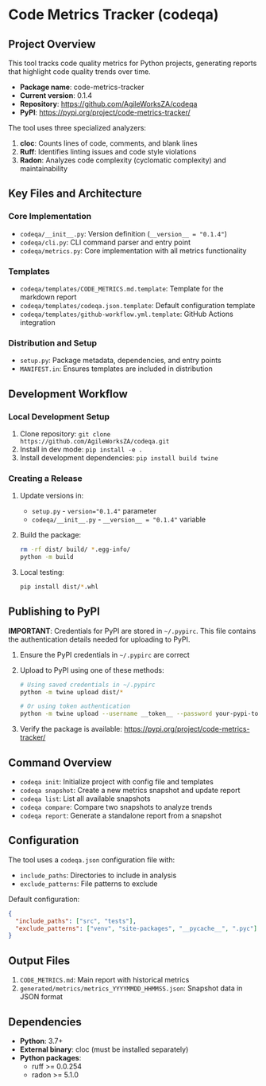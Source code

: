 # Code Metrics Tracker (codeqa)

## Project Overview

This tool tracks code quality metrics for Python projects, generating reports that highlight code quality trends over time.

- **Package name**: code-metrics-tracker
- **Current version**: 0.1.4
- **Repository**: https://github.com/AgileWorksZA/codeqa
- **PyPI**: https://pypi.org/project/code-metrics-tracker/

The tool uses three specialized analyzers:
1. **cloc**: Counts lines of code, comments, and blank lines
2. **Ruff**: Identifies linting issues and code style violations
3. **Radon**: Analyzes code complexity (cyclomatic complexity) and maintainability

## Key Files and Architecture

### Core Implementation

- `codeqa/__init__.py`: Version definition (`__version__ = "0.1.4"`)
- `codeqa/cli.py`: CLI command parser and entry point
- `codeqa/metrics.py`: Core implementation with all metrics functionality

### Templates

- `codeqa/templates/CODE_METRICS.md.template`: Template for the markdown report
- `codeqa/templates/codeqa.json.template`: Default configuration template
- `codeqa/templates/github-workflow.yml.template`: GitHub Actions integration

### Distribution and Setup

- `setup.py`: Package metadata, dependencies, and entry points
- `MANIFEST.in`: Ensures templates are included in distribution

## Development Workflow

### Local Development Setup

1. Clone repository: `git clone https://github.com/AgileWorksZA/codeqa.git`
2. Install in dev mode: `pip install -e .`
3. Install development dependencies: `pip install build twine`

### Creating a Release

1. Update versions in:
   - `setup.py` - `version="0.1.4"` parameter
   - `codeqa/__init__.py` - `__version__ = "0.1.4"` variable

2. Build the package:
   ```bash
   rm -rf dist/ build/ *.egg-info/
   python -m build
   ```

3. Local testing:
   ```bash
   pip install dist/*.whl
   ```

## Publishing to PyPI

**IMPORTANT**: Credentials for PyPI are stored in `~/.pypirc`. This file contains the authentication details needed for uploading to PyPI.

1. Ensure the PyPI credentials in `~/.pypirc` are correct
2. Upload to PyPI using one of these methods:
   ```bash
   # Using saved credentials in ~/.pypirc
   python -m twine upload dist/*
   
   # Or using token authentication
   python -m twine upload --username __token__ --password your-pypi-token dist/*
   ```

3. Verify the package is available: https://pypi.org/project/code-metrics-tracker/

## Command Overview

- `codeqa init`: Initialize project with config file and templates
- `codeqa snapshot`: Create a new metrics snapshot and update report
- `codeqa list`: List all available snapshots
- `codeqa compare`: Compare two snapshots to analyze trends
- `codeqa report`: Generate a standalone report from a snapshot

## Configuration

The tool uses a `codeqa.json` configuration file with:
- `include_paths`: Directories to include in analysis
- `exclude_patterns`: File patterns to exclude

Default configuration:
```json
{
  "include_paths": ["src", "tests"],
  "exclude_patterns": ["venv", "site-packages", "__pycache__", ".pyc"]
}
```

## Output Files

1. `CODE_METRICS.md`: Main report with historical metrics
2. `generated/metrics/metrics_YYYYMMDD_HHMMSS.json`: Snapshot data in JSON format

## Dependencies

- **Python**: 3.7+
- **External binary**: cloc (must be installed separately)
- **Python packages**:
  - ruff >= 0.0.254
  - radon >= 5.1.0